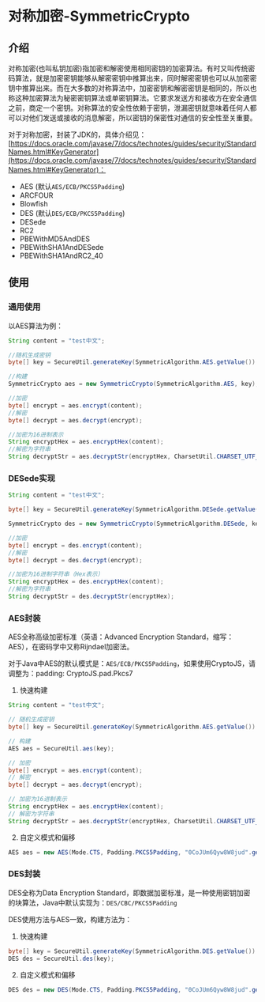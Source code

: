 对称加密-SymmetricCrypto
===

## 介绍

对称加密(也叫私钥加密)指加密和解密使用相同密钥的加密算法。有时又叫传统密码算法，就是加密密钥能够从解密密钥中推算出来，同时解密密钥也可以从加密密钥中推算出来。而在大多数的对称算法中，加密密钥和解密密钥是相同的，所以也称这种加密算法为秘密密钥算法或单密钥算法。它要求发送方和接收方在安全通信之前，商定一个密钥。对称算法的安全性依赖于密钥，泄漏密钥就意味着任何人都可以对他们发送或接收的消息解密，所以密钥的保密性对通信的安全性至关重要。

对于对称加密，封装了JDK的，具体介绍见：[https://docs.oracle.com/javase/7/docs/technotes/guides/security/StandardNames.html#KeyGenerator](https://docs.oracle.com/javase/7/docs/technotes/guides/security/StandardNames.html#KeyGenerator)：

- AES (默认`AES/ECB/PKCS5Padding`)
- ARCFOUR
- Blowfish
- DES (默认`DES/ECB/PKCS5Padding`)
- DESede
- RC2
- PBEWithMD5AndDES
- PBEWithSHA1AndDESede
- PBEWithSHA1AndRC2_40

## 使用

### 通用使用
以AES算法为例：

```java
String content = "test中文";

//随机生成密钥
byte[] key = SecureUtil.generateKey(SymmetricAlgorithm.AES.getValue()).getEncoded();

//构建
SymmetricCrypto aes = new SymmetricCrypto(SymmetricAlgorithm.AES, key);

//加密
byte[] encrypt = aes.encrypt(content);
//解密
byte[] decrypt = aes.decrypt(encrypt);

//加密为16进制表示
String encryptHex = aes.encryptHex(content);
//解密为字符串
String decryptStr = aes.decryptStr(encryptHex, CharsetUtil.CHARSET_UTF_8);
```

### DESede实现

```java
String content = "test中文";

byte[] key = SecureUtil.generateKey(SymmetricAlgorithm.DESede.getValue()).getEncoded();

SymmetricCrypto des = new SymmetricCrypto(SymmetricAlgorithm.DESede, key);

//加密
byte[] encrypt = des.encrypt(content);
//解密
byte[] decrypt = des.decrypt(encrypt);

//加密为16进制字符串（Hex表示）
String encryptHex = des.encryptHex(content);
//解密为字符串
String decryptStr = des.decryptStr(encryptHex);
```

### AES封装

AES全称高级加密标准（英语：Advanced Encryption Standard，缩写：AES），在密码学中又称Rijndael加密法。

对于Java中AES的默认模式是：`AES/ECB/PKCS5Padding`，如果使用CryptoJS，请调整为：padding: CryptoJS.pad.Pkcs7

1. 快速构建

```java
String content = "test中文";

// 随机生成密钥
byte[] key = SecureUtil.generateKey(SymmetricAlgorithm.AES.getValue()).getEncoded();

// 构建
AES aes = SecureUtil.aes(key);

// 加密
byte[] encrypt = aes.encrypt(content);
// 解密
byte[] decrypt = aes.decrypt(encrypt);

// 加密为16进制表示
String encryptHex = aes.encryptHex(content);
// 解密为字符串
String decryptStr = aes.decryptStr(encryptHex, CharsetUtil.CHARSET_UTF_8);
```

2. 自定义模式和偏移

```java
AES aes = new AES(Mode.CTS, Padding.PKCS5Padding, "0CoJUm6Qyw8W8jud".getBytes(), "0102030405060708".getBytes());
```

### DES封装

DES全称为Data Encryption Standard，即数据加密标准，是一种使用密钥加密的块算法，Java中默认实现为：`DES/CBC/PKCS5Padding`

DES使用方法与AES一致，构建方法为：

1. 快速构建

```java
byte[] key = SecureUtil.generateKey(SymmetricAlgorithm.DES.getValue()).getEncoded();
DES des = SecureUtil.des(key);
```

2. 自定义模式和偏移

```java
DES des = new DES(Mode.CTS, Padding.PKCS5Padding, "0CoJUm6Qyw8W8jud".getBytes(), "01020304".getBytes());
```

